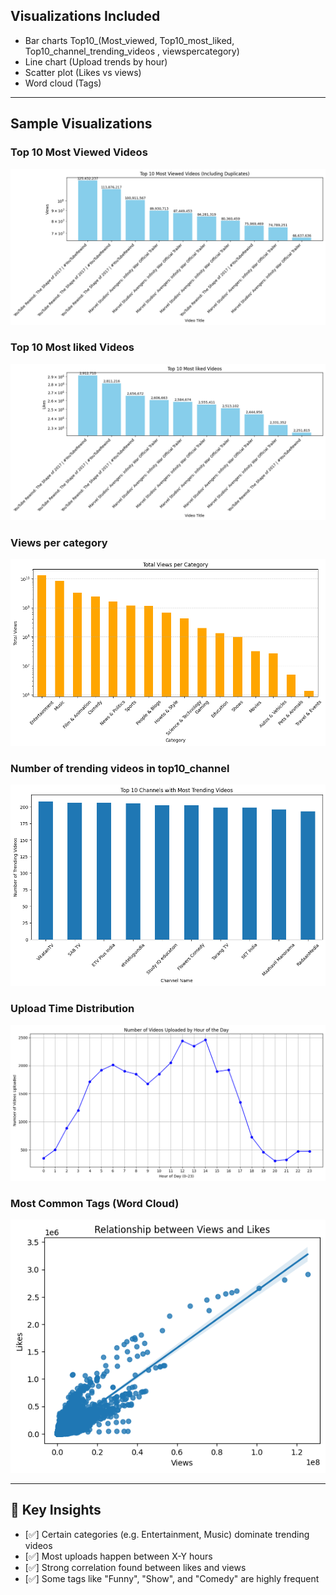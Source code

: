 ## Visualizations Included
- Bar charts Top10_(Most_viewed, Top10_most_liked, Top10_channel_trending_videos , viewspercategory)
- Line chart (Upload trends by hour)
- Scatter plot (Likes vs views)
- Word cloud (Tags)


---

##  Sample Visualizations

###  Top 10 Most Viewed Videos
![Top 10 Viewed](most_viewed.png)

###  Top 10 Most liked Videos
![Top 10 liked](most_liked.png)

###  Views per category
![Views per category](viewspercategory.png)

###  Number of trending videos in top10_channel
![Trending videos in top10_channel](Top10channel_trending_videosnumber.png)

###  Upload Time Distribution
![Upload Time](hourly_upload_distribution.png)

###  Most Common Tags (Word Cloud)
![Word Cloud](corr_likeandviews.png)


---

## 🧠 Key Insights
- [✅] Certain categories (e.g. Entertainment, Music) dominate trending videos
- [✅] Most uploads happen between X-Y hours
- [✅] Strong correlation found between likes and views
- [✅] Some tags like "Funny", "Show", and "Comedy" are highly frequent
